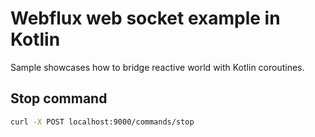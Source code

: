 # Webflux web socket example in Kotlin

Sample showcases how to bridge reactive world with Kotlin coroutines.

## Stop command

```bash
curl -X POST localhost:9000/commands/stop
```